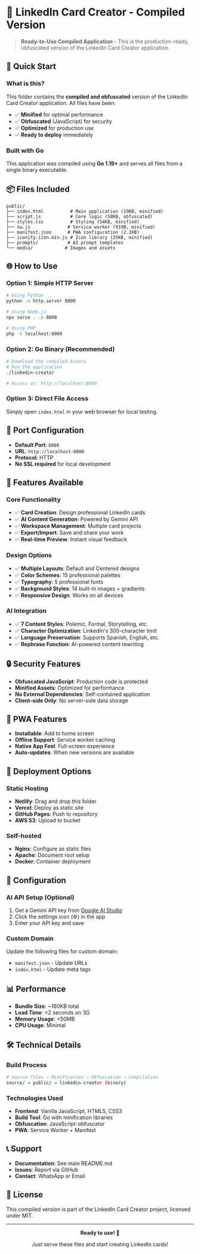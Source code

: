 # 📱 LinkedIn Card Creator - Compiled Version

> **Ready-to-Use Compiled Application** - This is the production-ready, obfuscated version of the LinkedIn Card Creator application.

## 🚀 Quick Start

### **What is this?**
This folder contains the **compiled and obfuscated** version of the LinkedIn Card Creator application. All files have been:
- ✅ **Minified** for optimal performance
- ✅ **Obfuscated** (JavaScript) for security
- ✅ **Optimized** for production use
- ✅ **Ready to deploy** immediately

### **Built with Go**
This application was compiled using **Go 1.19+** and serves all files from a single binary executable.

## 📦 Files Included

```
public/
├── index.html          # Main application (19KB, minified)
├── script.js           # Core logic (58KB, obfuscated)
├── styles.css          # Styling (54KB, minified)
├── sw.js              # Service worker (919B, minified)
├── manifest.json      # PWA configuration (2.1KB)
├── iconify-icon.min.js # Icon library (25KB, minified)
├── prompts/           # AI prompt templates
└── media/            # Images and assets
```

## 🌐 How to Use

### **Option 1: Simple HTTP Server**
```bash
# Using Python
python -m http.server 8000

# Using Node.js
npx serve . -p 8000

# Using PHP
php -S localhost:8000
```

### **Option 2: Go Binary (Recommended)**
```bash
# Download the compiled binary
# Run the application
./linkedin-creator

# Access at: http://localhost:8000
```

### **Option 3: Direct File Access**
Simply open `index.html` in your web browser for local testing.

## 🔧 Port Configuration

- **Default Port**: `8000`
- **URL**: `http://localhost:8000`
- **Protocol**: HTTP
- **No SSL required** for local development

## 🎯 Features Available

### **Core Functionality**
- ✅ **Card Creation**: Design professional LinkedIn cards
- ✅ **AI Content Generation**: Powered by Gemini API
- ✅ **Workspace Management**: Multiple card projects
- ✅ **Export/Import**: Save and share your work
- ✅ **Real-time Preview**: Instant visual feedback

### **Design Options**
- ✅ **Multiple Layouts**: Default and Centered designs
- ✅ **Color Schemes**: 15 professional palettes
- ✅ **Typography**: 5 professional fonts
- ✅ **Background Styles**: 14 built-in images + gradients
- ✅ **Responsive Design**: Works on all devices

### **AI Integration**
- ✅ **7 Content Styles**: Polemic, Formal, Storytelling, etc.
- ✅ **Character Optimization**: LinkedIn's 300-character limit
- ✅ **Language Preservation**: Supports Spanish, English, etc.
- ✅ **Rephrase Function**: AI-powered content rewriting

## 🔒 Security Features

- **Obfuscated JavaScript**: Production code is protected
- **Minified Assets**: Optimized for performance
- **No External Dependencies**: Self-contained application
- **Client-side Only**: No server-side data storage

## 📱 PWA Features

- **Installable**: Add to home screen
- **Offline Support**: Service worker caching
- **Native App Feel**: Full-screen experience
- **Auto-updates**: When new versions are available

## 🚀 Deployment Options

### **Static Hosting**
- **Netlify**: Drag and drop this folder
- **Vercel**: Deploy as static site
- **GitHub Pages**: Push to repository
- **AWS S3**: Upload to bucket

### **Self-hosted**
- **Nginx**: Configure as static files
- **Apache**: Document root setup
- **Docker**: Container deployment

## 🔧 Configuration

### **AI API Setup (Optional)**
1. Get a Gemini API key from [Google AI Studio](https://makersuite.google.com/app/apikey)
2. Click the settings icon (⚙️) in the app
3. Enter your API key and save

### **Custom Domain**
Update the following files for custom domain:
- `manifest.json` - Update URLs
- `index.html` - Update meta tags

## 📊 Performance

- **Bundle Size**: ~160KB total
- **Load Time**: <2 seconds on 3G
- **Memory Usage**: <50MB
- **CPU Usage**: Minimal

## 🛠️ Technical Details

### **Build Process**
```bash
# Source files → Minification → Obfuscation → Compilation
source/ → public/ → linkedin-creator (binary)
```

### **Technologies Used**
- **Frontend**: Vanilla JavaScript, HTML5, CSS3
- **Build Tool**: Go with minification libraries
- **Obfuscation**: JavaScript-obfuscator
- **PWA**: Service Worker + Manifest

## 📞 Support

- **Documentation**: See main README.md
- **Issues**: Report via GitHub
- **Contact**: WhatsApp or Email

## 📄 License

This compiled version is part of the LinkedIn Card Creator project, licensed under MIT.

---

<div align="center">
  <p><strong>Ready to use! 🚀</strong></p>
  <p>Just serve these files and start creating LinkedIn cards!</p>
</div> 